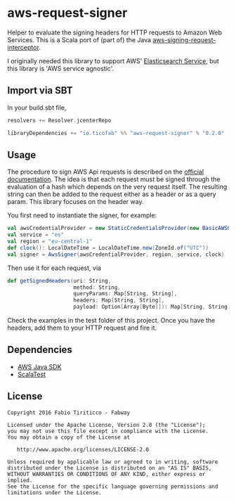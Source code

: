 aws-request-signer
==================

Helper to evaluate the signing headers for HTTP requests to Amazon Web Services. This is a Scala port of (part of) the Java [aws-signing-request-interceptor](https://github.com/inreachventures/aws-signing-request-interceptor).

I originally needed this library to support AWS' [Elasticsearch Service](https://aws.amazon.com/elasticsearch-service/), but this library is 'AWS service agnostic'.


Import via SBT
--------------

In your build.sbt file,

```sbt
resolvers += Resolver.jcenterRepo

libraryDependencies += "io.ticofab" %% "aws-request-signer" % "0.2.0"
```

Usage
-----

The procedure to sign AWS Api requests is described on the [official documentation](http://docs.aws.amazon.com/general/latest/gr/sigv4_signing.html). The idea is that each request must be signed through the evaluation of a hash which depends on the very request itself. The resulting string can then be added to the request either as a header or as a query param. This library focuses on the header way.

You first need to instantiate the signer, for example:

```scala
val awsCredentialProvider = new StaticCredentialsProvider(new BasicAWSCredentials("YOUR-ID", "YOUR-SECRET"))
val service = "es"
val region = "eu-central-1"
def clock(): LocalDateTime = LocalDateTime.now(ZoneId.of("UTC"))
val signer = AwsSigner(awsCredentialProvider, region, service, clock)
```

Then use it for each request, via

```scala
def getSignedHeaders(uri: String,
                     method: String,
                     queryParams: Map[String, String],
                     headers: Map[String, String],
                     payload: Option[Array[Byte]]): Map[String, String]
```


Check the examples in the test folder of this project. Once you have the headers, add them to your HTTP request and fire it.


Dependencies
------------

* [AWS Java SDK][1]
* [ScalaTest][2]

License
--------

    Copyright 2016 Fabio Tiriticco - Fabway

    Licensed under the Apache License, Version 2.0 (the "License");
    you may not use this file except in compliance with the License.
    You may obtain a copy of the License at

       http://www.apache.org/licenses/LICENSE-2.0

    Unless required by applicable law or agreed to in writing, software
    distributed under the License is distributed on an "AS IS" BASIS,
    WITHOUT WARRANTIES OR CONDITIONS OF ANY KIND, either express or implied.
    See the License for the specific language governing permissions and
    limitations under the License.

[1]: https://aws.amazon.com/sdk-for-java/
[2]: http://www.scalatest.org 

